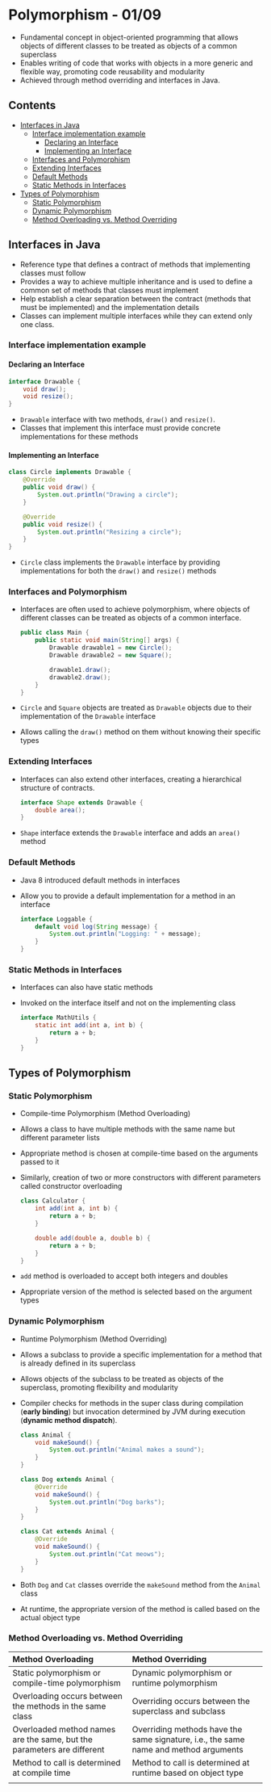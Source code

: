 <!-- omit in toc -->
# Polymorphism - 01/09

- Fundamental concept in object-oriented programming that allows objects of different classes to be treated as objects of a common superclass
- Enables writing of code that works with objects in a more generic and flexible way, promoting code reusability and modularity
- Achieved through method overriding and interfaces in Java.

<!-- omit in toc -->
## Contents

- [Interfaces in Java](#interfaces-in-java)
  - [Interface implementation example](#interface-implementation-example)
    - [Declaring an Interface](#declaring-an-interface)
    - [Implementing an Interface](#implementing-an-interface)
  - [Interfaces and Polymorphism](#interfaces-and-polymorphism)
  - [Extending Interfaces](#extending-interfaces)
  - [Default Methods](#default-methods)
  - [Static Methods in Interfaces](#static-methods-in-interfaces)
- [Types of Polymorphism](#types-of-polymorphism)
  - [Static Polymorphism](#static-polymorphism)
  - [Dynamic Polymorphism](#dynamic-polymorphism)
  - [Method Overloading vs. Method Overriding](#method-overloading-vs-method-overriding)

## Interfaces in Java

- Reference type that defines a contract of methods that implementing classes must follow
- Provides a way to achieve multiple inheritance and is used to define a common set of methods that classes must implement
- Help establish a clear separation between the contract (methods that must be implemented) and the implementation details
- Classes can implement multiple interfaces while they can extend only one class.

### Interface implementation example

#### Declaring an Interface

```java
interface Drawable {
    void draw();
    void resize();
}
```

- `Drawable` interface with two methods, `draw()` and `resize()`.
- Classes that implement this interface must provide concrete implementations for these methods

#### Implementing an Interface

```java
class Circle implements Drawable {
    @Override
    public void draw() {
        System.out.println("Drawing a circle");
    }

    @Override
    public void resize() {
        System.out.println("Resizing a circle");
    }
}
```

- `Circle` class implements the `Drawable` interface by providing implementations for both the `draw()` and `resize()` methods

### Interfaces and Polymorphism

- Interfaces are often used to achieve polymorphism, where objects of different classes can be treated as objects of a common interface.

    ```java
    public class Main {
        public static void main(String[] args) {
            Drawable drawable1 = new Circle();
            Drawable drawable2 = new Square();

            drawable1.draw();
            drawable2.draw();
        }
    }
    ```

- `Circle` and `Square` objects are treated as `Drawable` objects due to their implementation of the `Drawable` interface
- Allows calling the `draw()` method on them without knowing their specific types

### Extending Interfaces

- Interfaces can also extend other interfaces, creating a hierarchical structure of contracts.

    ```java
    interface Shape extends Drawable {
        double area();
    }
    ```

- `Shape` interface extends the `Drawable` interface and adds an `area()` method

### Default Methods

- Java 8 introduced default methods in interfaces
- Allow you to provide a default implementation for a method in an interface

    ```java
    interface Loggable {
        default void log(String message) {
            System.out.println("Logging: " + message);
        }
    }
    ```

### Static Methods in Interfaces

- Interfaces can also have static methods
- Invoked on the interface itself and not on the implementing class

    ```java
    interface MathUtils {
        static int add(int a, int b) {
            return a + b;
        }
    }
    ```

## Types of Polymorphism

### Static Polymorphism

- Compile-time Polymorphism (Method Overloading)
- Allows a class to have multiple methods with the same name but different parameter lists
- Appropriate method is chosen at compile-time based on the arguments passed to it
- Similarly, creation of two or more constructors with different parameters called constructor overloading

    ```java
    class Calculator {
        int add(int a, int b) {
            return a + b;
        }

        double add(double a, double b) {
            return a + b;
        }
    }
    ```

- `add` method is overloaded to accept both integers and doubles
- Appropriate version of the method is selected based on the argument types

### Dynamic Polymorphism

- Runtime Polymorphism (Method Overriding)
- Allows a subclass to provide a specific implementation for a method that is already defined in its superclass
- Allows objects of the subclass to be treated as objects of the superclass, promoting flexibility and modularity
- Compiler checks for methods in the super class during compilation (**early binding**) but invocation determined by JVM during execution (**dynamic method dispatch**).

    ```java
    class Animal {
        void makeSound() {
            System.out.println("Animal makes a sound");
        }
    }

    class Dog extends Animal {
        @Override
        void makeSound() {
            System.out.println("Dog barks");
        }
    }

    class Cat extends Animal {
        @Override
        void makeSound() {
            System.out.println("Cat meows");
        }
    }
    ```

- Both `Dog` and `Cat` classes override the `makeSound` method from the `Animal` class
- At runtime, the appropriate version of the method is called based on the actual object type

### Method Overloading vs. Method Overriding

|Method Overloading|Method Overriding|
|:---|:---|
|Static polymorphism or compile-time polymorphism|Dynamic polymorphism or runtime polymorphism|
|Overloading occurs between the methods in the same class|Overriding occurs between the superclass and subclass|
|Overloaded method names are the same, but the parameters are different|Overriding methods have the same signature, i.e., the same name and method arguments|
|Method to call is determined at compile time|Method to call is determined at runtime based on object type|
|||
